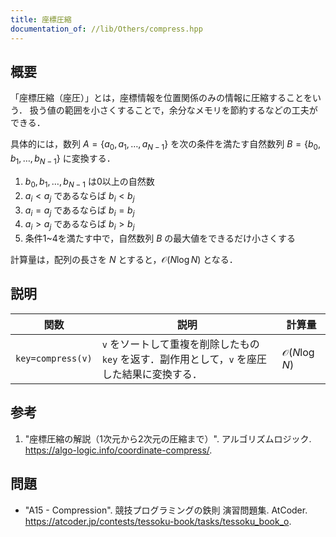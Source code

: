 ```yaml
---
title: 座標圧縮
documentation_of: //lib/Others/compress.hpp
---
```



## 概要

「座標圧縮（座圧）」とは，座標情報を位置関係のみの情報に圧縮することをいう．
扱う値の範囲を小さくすることで，余分なメモリを節約するなどの工夫ができる．

具体的には，数列 $A = \lbrace a_0, a_1, \ldots, a_{N-1} \rbrace$ を次の条件を満たす自然数列 $B = \lbrace b_0, b_1, \ldots, b_{N-1} \rbrace$ に変換する．

1. $b_0, b_1, \ldots, b_{N-1}$ は0以上の自然数
2. $a_i < a_j$ であるならば $b_i < b_j$
3. $a_i = a_j$ であるならば $b_i = b_j$
4. $a_i > a_j$ であるならば $b_i > b_j$
5. 条件1~4を満たす中で，自然数列 $B$ の最大値をできるだけ小さくする

計算量は，配列の長さを $N$ とすると，$\mathcal{O}(N \log N)$ となる．


## 説明

|関数|説明|計算量|
|---|---|---|
|`key=compress(v)`|`v` をソートして重複を削除したもの `key` を返す．副作用として，`v` を座圧した結果に変換する．|$\mathcal{O}(N \log N)$|


## 参考

1. "座標圧縮の解説（1次元から2次元の圧縮まで）". アルゴリズムロジック. <https://algo-logic.info/coordinate-compress/>.


## 問題

- "A15 - Compression". 競技プログラミングの鉄則 演習問題集. AtCoder. <https://atcoder.jp/contests/tessoku-book/tasks/tessoku_book_o>.
